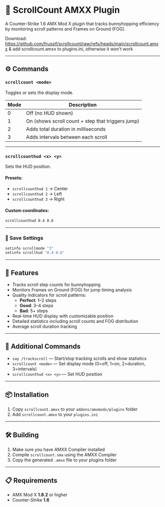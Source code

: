 # 🎯 ScrollCount AMXX Plugin

A Counter-Strike 1.6 AMX Mod X plugin that tracks bunnyhopping efficiency by monitoring scroll patterns and Frames on Ground (FOG).

Download: https://github.com/frussif/scrollcount/raw/refs/heads/main/scrollcount.amxx & add scrollcount.amxx to plugins.ini, otherwise it won't work

---

## ⚙️ Commands

### `scrollcount <mode>`

Toggles or sets the display mode.

| Mode | Description                                               |
|------|-----------------------------------------------------------|
| 0    | Off (no HUD shown)                                        |
| 1    | On (shows scroll count + step that triggers jump)         |
| 2    | Adds total duration in milliseconds                       |
| 3    | Adds intervals between each scroll                        |

---

### `scrollcounthud <x> <y>`

Sets the HUD position.

#### Presets:
- `scrollcounthud 1` → Center  
- `scrollcounthud 2` → Left  
- `scrollcounthud 3` → Right  

#### Custom coordinates:
```bash
scrollcounthud 0.4 0.6
```

---

### 💾 Save Settings

```bash
setinfo scrollmode "3"
setinfo scrollhud "0.4 0.6"
```

---

## 🌟 Features

- Tracks scroll step counts for bunnyhopping
- Monitors Frames on Ground (FOG) for jump timing analysis
- Quality indicators for scroll patterns:
  - **Perfect**: 1–2 steps
  - **Good**: 3–4 steps
  - **Bad**: 5+ steps
- Real-time HUD display with customizable position
- Detailed statistics including scroll counts and FOG distribution
- Average scroll duration tracking

---

## 🧩 Additional Commands

- `say /trackscroll` — Start/stop tracking scrolls and show statistics
- `scrollcount <mode>` — Set display mode (0=off, 1=on, 2=duration, 3=intervals)
- `scrollcounthud <x> <y>` — Set HUD position

---

## 📦 Installation

1. Copy `scrollcount.amxx` to your `addons/amxmodx/plugins` folder  
2. Add `scrollcount.amxx` to your `plugins.ini`

---

## 🛠️ Building

1. Make sure you have AMXX Compiler installed  
2. Compile `scrollcount.sma` using the AMXX Compiler  
3. Copy the generated `.amxx` file to your plugins folder

---

## 📋 Requirements

- AMX Mod X **1.8.2** or higher  
- Counter-Strike **1.6**
